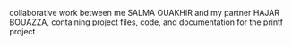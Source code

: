 collaborative work between me SALMA OUAKHIR and my partner HAJAR BOUAZZA, containing project files, code, and documentation for the printf project
